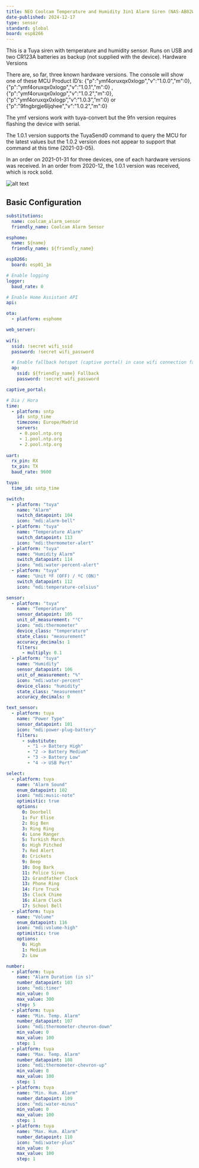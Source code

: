 ```yaml
---
title: NEO Coolcam Temperature and Humidity 3in1 Alarm Siren (NAS-AB02W)
date-published: 2024-12-17
type: sensor
standard: global
board: esp8266
---
```


This is a Tuya siren with temperature and humidity sensor. Runs on USB and two CR123A batteries as backup (not supplied with the device).
Hardware Versions

There are, so far, three known hardware versions. The console will show one of these MCU Product ID’s: {"p":"ymf4oruxqx0xlogp","v":"1.0.0","m":0}, {"p":"ymf4oruxqx0xlogp","v":"1.0.1","m":0} , {"p":"ymf4oruxqx0xlogp","v":"1.0.2","m":0}, {“p”:”ymf4oruxqx0xlogp”,”v”:”1.0.3”,”m”:0} or {"p":"9fngbrgje6ljqhee","v":"1.0.2","m":0}

The ymf versions work with tuya-convert but the 9fn version requires flashing the device with serial.

The 1.0.1 version supports the TuyaSend0 command to query the MCU for the latest values but the 1.0.2 version does not appear to support that command at this time (2021-03-05).

In an order on 2021-01-31 for three devices, one of each hardware versions was received. In an order from 2020-12, the 1.0.1 version was received, which is rock solid.

![alt text](neo_coolcam_NAS-AB02W.webp "Neo Coolcam Temperature and Humidity 3 in 1 Alarm Siren")

## Basic Configuration

``` yaml
substitutions:
  name: coolcam_alarm_sensor
  friendly_name: Coolcam Alarm Sensor

esphome:
  name: ${name}
  friendly_name: ${friendly_name}

esp8266:
  board: esp01_1m

# Enable logging
logger:
  baud_rate: 0

# Enable Home Assistant API
api:

ota:
  - platform: esphome

web_server:
  
wifi:
  ssid: !secret wifi_ssid
  password: !secret wifi_password

  # Enable fallback hotspot (captive portal) in case wifi connection fails
  ap:
    ssid: ${friendly_name} Fallback
    password: !secret wifi_password

captive_portal:

# Dia / Hora
time:
  - platform: sntp
    id: sntp_time
    timezone: Europe/Madrid
    servers:
     - 0.pool.ntp.org
     - 1.pool.ntp.org
     - 2.pool.ntp.org
        
uart:
  rx_pin: RX
  tx_pin: TX
  baud_rate: 9600

tuya:
  time_id: sntp_time

switch:
  - platform: "tuya"
    name: "Alarm"
    switch_datapoint: 104
    icon: "mdi:alarm-bell"
  - platform: "tuya"
    name: "Temperature Alarm"
    switch_datapoint: 113
    icon: "mdi:thermometer-alert"
  - platform: "tuya"
    name: "Humidity Alarm"
    switch_datapoint: 114
    icon: "mdi:water-percent-alert"
  - platform: "tuya"
    name: "Unit ºF (OFF) / ºC (ON)"
    switch_datapoint: 112
    icon: "mdi:temperature-celsius"

sensor:
  - platform: "tuya"
    name: "Temperature"
    sensor_datapoint: 105
    unit_of_measurement: "°C"
    icon: "mdi:thermometer"
    device_class: "temperature"
    state_class: "measurement"
    accuracy_decimals: 1    
    filters:
      - multiply: 0.1
  - platform: "tuya"
    name: "Humidity"
    sensor_datapoint: 106      
    unit_of_measurement: "%"
    icon: "mdi:water-percent"
    device_class: "humidity"
    state_class: "measurement"
    accuracy_decimals: 0              

text_sensor:
  - platform: tuya
    name: "Power Type"
    sensor_datapoint: 101
    icon: "mdi:power-plug-battery"
    filters:
      - substitute: 
        - "1 -> Battery High"
        - "2 -> Battery Medium"
        - "3 -> Battery Low"
        - "4 -> USB Port"

select:
  - platform: tuya
    name: "Alarm Sound"
    enum_datapoint: 102
    icon: "mdi:music-note"
    optimistic: true
    options:
      0: Doorbell
      1: Fur Elise
      2: Big Ben
      3: Ring Ring
      4: Lone Ranger
      5: Turkish March
      6: High Pitched
      7: Red Alert
      8: Crickets
      9: Beep
      10: Dog Bark
      11: Police Siren
      12: Grandfather Clock
      13: Phone Ring
      14: Fire Truck
      15: Clock Chime
      16: Alarm Clock
      17: School Bell
  - platform: tuya
    name: "Volume"
    enum_datapoint: 116  
    icon: "mdi:volume-high"
    optimistic: true
    options:    
      0: High
      1: Medium
      2: Low

number:
  - platform: tuya
    name: "Alarm Duration (in s)"
    number_datapoint: 103
    icon: "mdi:timer"
    min_value: 0
    max_value: 300
    step: 5
  - platform: tuya
    name: "Min. Temp. Alarm"
    number_datapoint: 107     
    icon: "mdi:thermometer-chevron-down"
    min_value: 0  
    max_value: 100     
    step: 1
  - platform: tuya
    name: "Max. Temp. Alarm"
    number_datapoint: 108    
    icon: "mdi:thermometer-chevron-up"
    min_value: 0
    max_value: 100     
    step: 1
  - platform: tuya
    name: "Min. Hum. Alarm"
    number_datapoint: 109  
    icon: "mdi:water-minus"
    min_value: 0
    max_value: 100     
    step: 1  
  - platform: tuya
    name: "Max. Hum. Alarm"
    number_datapoint: 110     
    icon: "mdi:water-plus"
    min_value: 0
    max_value: 100  
    step: 1            

```
